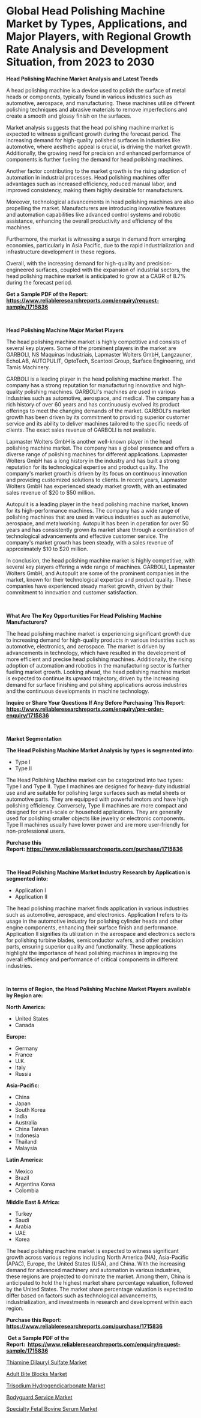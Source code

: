 <p><h1>Global Head Polishing Machine Market by Types, Applications, and Major Players, with Regional Growth Rate Analysis and Development Situation, from 2023 to 2030</h1></p><p><strong>Head Polishing Machine Market Analysis and Latest Trends</strong></p>
<p><p>A head polishing machine is a device used to polish the surface of metal heads or components, typically found in various industries such as automotive, aerospace, and manufacturing. These machines utilize different polishing techniques and abrasive materials to remove imperfections and create a smooth and glossy finish on the surfaces.</p><p>Market analysis suggests that the head polishing machine market is expected to witness significant growth during the forecast period. The increasing demand for high-quality polished surfaces in industries like automotive, where aesthetic appeal is crucial, is driving the market growth. Additionally, the growing need for precision and enhanced performance of components is further fueling the demand for head polishing machines.</p><p>Another factor contributing to the market growth is the rising adoption of automation in industrial processes. Head polishing machines offer advantages such as increased efficiency, reduced manual labor, and improved consistency, making them highly desirable for manufacturers.</p><p>Moreover, technological advancements in head polishing machines are also propelling the market. Manufacturers are introducing innovative features and automation capabilities like advanced control systems and robotic assistance, enhancing the overall productivity and efficiency of the machines.</p><p>Furthermore, the market is witnessing a surge in demand from emerging economies, particularly in Asia Pacific, due to the rapid industrialization and infrastructure development in these regions.</p><p>Overall, with the increasing demand for high-quality and precision-engineered surfaces, coupled with the expansion of industrial sectors, the head polishing machine market is anticipated to grow at a CAGR of 8.7% during the forecast period.</p></p>
<p><strong>Get a Sample PDF of the Report:&nbsp; <a href="https://www.reliableresearchreports.com/enquiry/request-sample/1715836">https://www.reliableresearchreports.com/enquiry/request-sample/1715836</a></strong></p>
<p>&nbsp;</p>
<p><strong>Head Polishing Machine Major Market Players</strong></p>
<p><p>The head polishing machine market is highly competitive and consists of several key players. Some of the prominent players in the market are GARBOLI, NS Maquinas Industriais, Lapmaster Wolters GmbH, Langzauner, EchoLAB, AUTOPULIT, OptoTech, Scantool Group, Surface Engineering, and Tamis Machinery. </p><p>GARBOLI is a leading player in the head polishing machine market. The company has a strong reputation for manufacturing innovative and high-quality polishing machines. GARBOLI's machines are used in various industries such as automotive, aerospace, and medical. The company has a rich history of over 60 years and has continuously evolved its product offerings to meet the changing demands of the market. GARBOLI's market growth has been driven by its commitment to providing superior customer service and its ability to deliver machines tailored to the specific needs of clients. The exact sales revenue of GARBOLI is not available.</p><p>Lapmaster Wolters GmbH is another well-known player in the head polishing machine market. The company has a global presence and offers a diverse range of polishing machines for different applications. Lapmaster Wolters GmbH has a long history in the industry and has built a strong reputation for its technological expertise and product quality. The company's market growth is driven by its focus on continuous innovation and providing customized solutions to clients. In recent years, Lapmaster Wolters GmbH has experienced steady market growth, with an estimated sales revenue of $20 to $50 million.</p><p>Autopulit is a leading player in the head polishing machine market, known for its high-performance machines. The company has a wide range of polishing machines that are used in various industries such as automotive, aerospace, and metalworking. Autopulit has been in operation for over 50 years and has consistently grown its market share through a combination of technological advancements and effective customer service. The company's market growth has been steady, with a sales revenue of approximately $10 to $20 million.</p><p>In conclusion, the head polishing machine market is highly competitive, with several key players offering a wide range of machines. GARBOLI, Lapmaster Wolters GmbH, and Autopulit are some of the prominent companies in the market, known for their technological expertise and product quality. These companies have experienced steady market growth, driven by their commitment to innovation and customer satisfaction.</p></p>
<p>&nbsp;</p>
<p><strong>What Are The Key Opportunities For Head Polishing Machine Manufacturers?</strong></p>
<p><p>The head polishing machine market is experiencing significant growth due to increasing demand for high-quality products in various industries such as automotive, electronics, and aerospace. The market is driven by advancements in technology, which have resulted in the development of more efficient and precise head polishing machines. Additionally, the rising adoption of automation and robotics in the manufacturing sector is further fueling market growth. Looking ahead, the head polishing machine market is expected to continue its upward trajectory, driven by the increasing demand for surface finishing and polishing applications across industries and the continuous developments in machine technology.</p></p>
<p><strong>Inquire or Share Your Questions If Any Before Purchasing This Report: <a href="https://www.reliableresearchreports.com/enquiry/pre-order-enquiry/1715836">https://www.reliableresearchreports.com/enquiry/pre-order-enquiry/1715836</a></strong></p>
<p>&nbsp;</p>
<p><strong>Market Segmentation</strong></p>
<p><strong>The Head Polishing Machine Market Analysis by types is segmented into:</strong></p>
<p><ul><li>Type I</li><li>Type II</li></ul></p>
<p><p>The Head Polishing Machine market can be categorized into two types: Type I and Type II. Type I machines are designed for heavy-duty industrial use and are suitable for polishing large surfaces such as metal sheets or automotive parts. They are equipped with powerful motors and have high polishing efficiency. Conversely, Type II machines are more compact and designed for small-scale or household applications. They are generally used for polishing smaller objects like jewelry or electronic components. Type II machines usually have lower power and are more user-friendly for non-professional users.</p></p>
<p><strong>Purchase this Report:&nbsp;<a href="https://www.reliableresearchreports.com/purchase/1715836">https://www.reliableresearchreports.com/purchase/1715836</a></strong></p>
<p>&nbsp;</p>
<p><strong>The Head Polishing Machine Market Industry Research by Application is segmented into:</strong></p>
<p><ul><li>Application I</li><li>Application II</li></ul></p>
<p><p>The head polishing machine market finds application in various industries such as automotive, aerospace, and electronics. Application I refers to its usage in the automotive industry for polishing cylinder heads and other engine components, enhancing their surface finish and performance. Application II signifies its utilization in the aerospace and electronics sectors for polishing turbine blades, semiconductor wafers, and other precision parts, ensuring superior quality and functionality. These applications highlight the importance of head polishing machines in improving the overall efficiency and performance of critical components in different industries.</p></p>
<p>&nbsp;</p>
<p><strong>In terms of Region, the Head Polishing Machine Market Players available by Region are:</strong></p>
<p>
    <p> <strong> North America: </strong>
        <ul>
            <li>United States</li>
            <li>Canada</li>
        </ul>
        </p> 
    <p> <strong> Europe: </strong>
        <ul>
            <li>Germany</li>
            <li>France</li>
            <li>U.K.</li>
            <li>Italy</li>
            <li>Russia</li>
        </ul>
        </p> 
    <p> <strong> Asia-Pacific: </strong>
        <ul>
            <li>China</li>
            <li>Japan</li>
            <li>South Korea</li>
            <li>India</li>
            <li>Australia</li>
            <li>China Taiwan</li>
            <li>Indonesia</li>
            <li>Thailand</li>
            <li>Malaysia</li>
        </ul>
        </p> 
    <p> <strong> Latin America: </strong>
        <ul>
            <li>Mexico</li>
            <li>Brazil</li>
            <li>Argentina Korea</li>
            <li>Colombia</li>
        </ul>
        </p> 
    <p> <strong> Middle East & Africa: </strong>
        <ul>
            <li>Turkey</li>
            <li>Saudi</li>
            <li>Arabia</li>
            <li>UAE</li>
            <li>Korea</li>
        </ul>
    </p>
    </p>
<p><p>The head polishing machine market is expected to witness significant growth across various regions including North America (NA), Asia-Pacific (APAC), Europe, the United States (USA), and China. With the increasing demand for advanced machinery and automation in various industries, these regions are projected to dominate the market. Among them, China is anticipated to hold the highest market share percentage valuation, followed by the United States. The market share percentage valuation is expected to differ based on factors such as technological advancements, industrialization, and investments in research and development within each region.</p></p>
<p><strong>Purchase this Report: <a href="https://www.reliableresearchreports.com/purchase/1715836">https://www.reliableresearchreports.com/purchase/1715836</a></strong></p>
<p>&nbsp;<strong>Get a Sample PDF of the Report:&nbsp;&nbsp;<a href="https://www.reliableresearchreports.com/enquiry/request-sample/1715836">https://www.reliableresearchreports.com/enquiry/request-sample/1715836</a></strong></p>
<p><strong></strong></p>
<p><p><a href="https://www.linkedin.com/pulse/thiamine-dilauryl-sulfate-market-research-report-provides-twpsc/">Thiamine Dilauryl Sulfate Market</a></p><p><a href="https://github.com/FassouRP/Market-Research-Report-List-1/blob/main/adult-bite-blocks-market.md">Adult Bite Blocks Market</a></p><p><a href="https://www.linkedin.com/pulse/trisodium-hydrogendicarbonate-market-insights-players-gv4yc/">Trisodium Hydrogendicarbonate Market</a></p><p><a href="https://github.com/rexevange/Market-Research-Report-List-1/blob/main/bodyguard-service-market.md">Bodyguard Service Market</a></p><p><a href="https://medium.com/@cletaturner879789/specialty-fetal-bovine-serum-market-analysis-its-cagr-market-segmentation-and-global-industry-db7d728658e6">Specialty Fetal Bovine Serum Market</a></p></p>